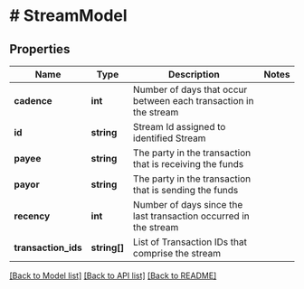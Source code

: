 # # StreamModel

## Properties

Name | Type | Description | Notes
------------ | ------------- | ------------- | -------------
**cadence** | **int** | Number of days that occur between each transaction in the stream |
**id** | **string** | Stream Id assigned to identified Stream |
**payee** | **string** | The party in the transaction that is receiving the funds |
**payor** | **string** | The party in the transaction that is sending the funds |
**recency** | **int** | Number of days since the last transaction occurred in the stream |
**transaction_ids** | **string[]** | List of Transaction IDs that comprise the stream |

[[Back to Model list]](../../README.md#models) [[Back to API list]](../../README.md#endpoints) [[Back to README]](../../README.md)
